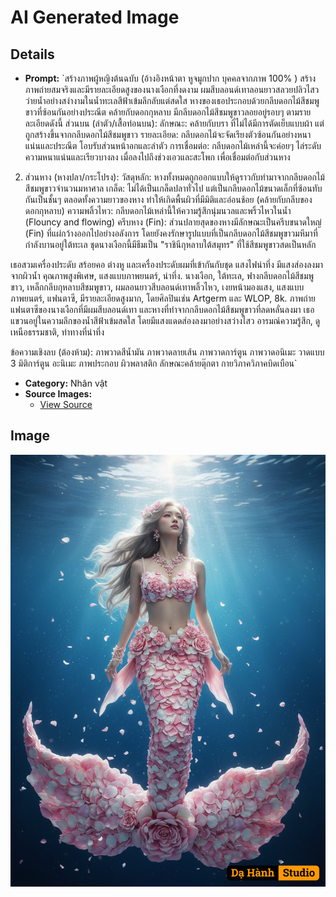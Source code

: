 # AI Generated Image

## Details
- **Prompt:** `สร้างภาพผู้หญิงต้นฉบับ (อ้างอิงหน้าตา หูจมูกปาก บุคคลจากภาพ 100% )
สร้างภาพถ่ายสมจริงและมีรายละเอียดสูงของนางเงือกที่งดงาม ผมสีบลอนด์เทาลอนยาวสลวยปลิวไสว ว่ายน้ำอย่างสง่างามในน้ำทะเลสีฟ้าเข้มลึกลับแต่สดใส หางของเธอประกอบด้วยกลีบดอกไม้สีชมพูขาวที่ซ้อนกันอย่างประณีต คล้ายกับดอกกุหลาบ มีกลีบดอกไม้สีชมพูขาวลอยอยู่รอบๆ ตามรายละเอียดดังนี้
ส่วนบน (ลำตัว/เสื้อท่อนบน):
ลักษณะ: คล้ายกับบรา ที่ไม่ได้มีการตัดเย็บแบบผ้า แต่ถูกสร้างขึ้นจากกลีบดอกไม้สีชมพูขาว
รายละเอียด: กลีบดอกไม้จะจัดเรียงตัวซ้อนกันอย่างหนาแน่นและประณีต โอบรับส่วนหน้าอกและลำตัว
การเชื่อมต่อ: กลีบดอกไม้เหล่านี้จะค่อยๆ ไล่ระดับความหนาแน่นและเรียวบางลง เมื่อลงไปถึงช่วงเอวและสะโพก เพื่อเชื่อมต่อกับส่วนหาง

2. ส่วนหาง (หางปลา/กระโปรง):
วัสดุหลัก: หางทั้งหมดถูกออกแบบให้ดูราวกับทำมาจากกลีบดอกไม้สีชมพูขาวจำนวนมหาศาล
เกล็ด: ไม่ได้เป็นเกล็ดปลาทั่วไป แต่เป็นกลีบดอกไม้ขนาดเล็กที่ซ้อนทับกันเป็นชั้นๆ ตลอดทั้งความยาวของหาง ทำให้เกิดพื้นผิวที่มีมิติและอ่อนช้อย (คล้ายกับกลีบของดอกกุหลาบ)
ความพลิ้วไหว: กลีบดอกไม้เหล่านี้ให้ความรู้สึกนุ่มนวลและพริ้วไหวในน้ำ (Flouncy and flowing)
ครีบหาง (Fin): ส่วนปลายสุดของหางมีลักษณะเป็นครีบขนาดใหญ่ (Fin) ที่แผ่กว้างออกไปอย่างอลังการ โดยยังคงรักษารูปแบบที่เป็นกลีบดอกไม้สีชมพูขาวมหึมาที่กำลังบานอยู่ใต้ทะเล ชุดนางเงือกนี้มีธีมเป็น "ราชินีกุหลาบใต้สมุทร" ที่ใช้สีชมพูขาวสดเป็นหลัก

เธอสวมเครื่องประดับ สร้อยคอ ต่างหู และเครื่องประดับผมที่เข้ากันกับชุด
แสงไฟน่าทึ่ง มีแสงส่องลงมาจากผิวน้ำ คุณภาพสูงพิเศษ, แสงแบบภาพยนตร์, น่าทึ่ง.
นางเงือก, ใต้ทะเล, ฟางกลีบดอกไม้สีชมพูขาว, เหล็กกลีบกุหลาบสีชมพูขาว, ผมลอนยาวสีบลอนด์เทาพลิ้วไหว, เงยหน้ามองแสง, แสงแบบภาพยนตร์, แฟนตาซี, มีรายละเอียดสูงมาก, โดยศิลปินเช่น Artgerm และ WLOP, 8k.
ภาพถ่ายแฟนตาซีของนางเงือกที่มีผมสีบลอนด์เทา และหางที่ทำจากกลีบดอกไม้สีชมพูขาวที่ลดหลั่นลงมา เธอแขวนอยู่ในความลึกของน้ำสีฟ้าเข้มสดใส โดยมีแสงแดดส่องลงมาอย่างสว่างไสว อารมณ์ความรู้สึก, ดูเหนือธรรมชาติ, ท่าทางที่น่าทึ่ง

ข้อความเชิงลบ (ต้องห้าม):
ภาพวาดสีน้ำมัน ภาพวาดลายเส้น ภาพวาดการ์ตูน ภาพวาดอนิเมะ วาดแบบ 3 มิติการ์ตูน อะนิเมะ ภาพประกอบ ผิวพลาสติก ลักษณะคล้ายตุ๊กตา กายวิภาควิภาคบิดเบือน`
- **Category:** Nhân vật
- **Source Images:**
  - [View Source](https://raw.githubusercontent.com/lenzcomvth/Somethings/main/Models/Female/Female3.jpg)

## Image
![AI Generated Image](./image-2025-10-17T06-38-01-395Z-iuw6w.png)